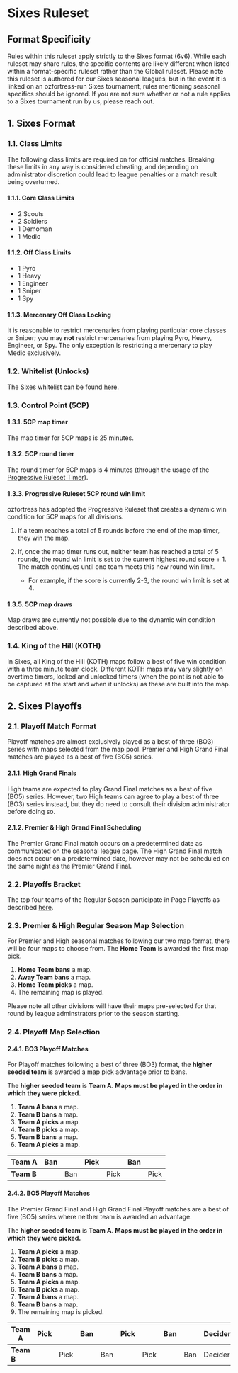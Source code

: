 # Sixes Ruleset

## Format Specificity
Rules within this ruleset apply strictly to the Sixes format (6v6). While each ruleset may share rules, the specific contents are likely different when listed within a format-specific ruleset rather than the Global ruleset. Please note this ruleset is authored for our Sixes seasonal leagues, but in the event it is linked on an ozfortress-run Sixes tournament, rules mentioning seasonal specifics should be ignored. If you are not sure whether or not a rule applies to a Sixes tournament run by us, please reach out.

## 1. Sixes Format
### 1.1. Class Limits
The following class limits are required on for official matches. Breaking these limits in any way is considered cheating, and depending on administrator discretion could lead to league penalties or a match result being overturned.

#### 1.1.1. Core Class Limits
- 2 Scouts
- 2 Soldiers
- 1 Demoman
- 1 Medic

#### 1.1.2. Off Class Limits
- 1 Pyro
- 1 Heavy
- 1 Engineer
- 1 Sniper
- 1 Spy

#### 1.1.3. Mercenary Off Class Locking
It is reasonable to restrict mercenaries from playing particular core classes or Sniper; you may **not** restrict mercenaries from playing Pyro, Heavy, Engineer, or Spy. The only exception is restricting a mercenary to play Medic exclusively.

### 1.2. Whitelist (Unlocks)
The Sixes whitelist can be found [here](https://whitelist.tf/ozfortress_6v6).

### 1.3. Control Point (5CP)
#### 1.3.1. 5CP map timer
The map timer for 5CP maps is 25 minutes. 

#### 1.3.2. 5CP round timer
The round timer for 5CP maps is 4 minutes (through the usage of the [Progressive Ruleset Timer](/info/server_configs/#progressive-ruleset-timer-plugin)).

#### 1.3.3. Progressive Ruleset 5CP round win limit
ozfortress has adopted the Progressive Ruleset that creates a dynamic win condition for 5CP maps for all divisions. 

 1. If a team reaches a total of 5 rounds before the end of the map timer, they win the map.

 2. If, once the map timer runs out, neither team has reached a total of 5 rounds, the round win limit is set to the current highest round score + 1. The match continues until one team meets this new round win limit.
    - For example, if the score is currently 2-3, the round win limit is set at 4.

#### 1.3.5. 5CP map draws
Map draws are currently not possible due to the dynamic win condition described above.

### 1.4. King of the Hill (KOTH)
In Sixes, all King of the Hill (KOTH) maps follow a best of five win condition with a three minute team clock. Different KOTH maps may vary slightly on overtime timers, locked and unlocked timers (when the point is not able to be captured at the start and when it unlocks) as these are built into the map.

## 2. Sixes Playoffs
### 2.1. Playoff Match Format
Playoff matches are almost exclusively played as a best of three (BO3) series with maps selected from the map pool. Premier and High Grand Final matches are played as a best of five (BO5) series. 

#### 2.1.1. High Grand Finals
High teams are expected to play Grand Final matches as a best of five (BO5) series. However, two High teams can agree to play a best of three (BO3) series instead, but they do need to consult their division administrator before doing so.

#### 2.1.2. Premier & High Grand Final Scheduling
The Premier Grand Final match occurs on a predetermined date as communicated on the seasonal league page. The High Grand Final match does not occur on a predetermined date, however may not be scheduled on the same night as the Premier Grand Final.

### 2.2. Playoffs Bracket
The top four teams of the Regular Season participate in Page Playoffs as described [here](/rules/global/#261-page-playoffs).

### 2.3. Premier & High Regular Season Map Selection
For Premier and High seasonal matches following our two map format, there will be four maps to choose from. The **Home Team** is awarded the first map pick.

1. **Home Team bans** a map.
2. **Away Team bans** a map.
3. **Home Team picks** a map.
4. The remaining map is played.

Please note all other divisions will have their maps pre-selected for that round by league adminstrators prior to the season starting.

### 2.4. Playoff Map Selection
#### 2.4.1. BO3 Playoff Matches
For Playoff matches following a best of three (BO3) format, the **higher seeded team** is awarded a map pick advantage prior to bans.

The **higher seeded team** is **Team A**. **Maps must be played in the order in which they were picked.**

1. **Team A bans** a map.
2. **Team B bans** a map.
3. **Team A picks** a map.
4. **Team B picks** a map.
5. **Team B bans** a map.
6. **Team A picks** a map.

| **Team A** | Ban |     | Pick |      | Ban |      |
|------------|-----|-----|------|------|-----|------|
| **Team B** |     | Ban |      | Pick |     | Pick |

#### 2.4.2. BO5 Playoff Matches
The Premier Grand Final and High Grand Final Playoff matches are a best of five (BO5) series where neither team is awarded an advantage. 

The **higher seeded team** is **Team A**. **Maps must be played in the order in which they were picked.**

1. **Team A picks** a map.
2. **Team B picks** a map.
3. **Team A bans** a map.
4. **Team B bans** a map.
5. **Team A picks** a map.
6. **Team B picks** a map.
7. **Team A bans** a map.
8. **Team B bans** a map.
9. The remaining map is picked.

| **Team A** | Pick |      | Ban |     | Pick |      | Ban |     | Decider |
|------------|------|------|-----|-----|------|------|-----|-----|---------|
| **Team B** |      | Pick |     | Ban |      | Pick |     | Ban | Decider |